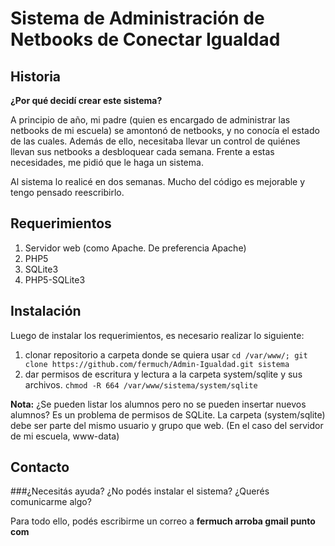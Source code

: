 Sistema de Administración de Netbooks de Conectar Igualdad
==========================================================

Historia
--------

**¿Por qué decidí crear este sistema?**

A principio de año, mi padre (quien es encargado de administrar las netbooks de mi escuela) se amontonó de netbooks, y no conocía el estado de las cuales. Además de ello, necesitaba llevar un control de quiénes llevan sus netbooks a desbloquear cada semana. Frente a estas necesidades, me pidió que le haga un sistema.

Al sistema lo realicé en dos semanas. Mucho del código es mejorable y tengo pensado reescribirlo.

Requerimientos
--------------

1. Servidor web (como Apache. De preferencia Apache)
2. PHP5
3. SQLite3
4. PHP5-SQLite3

Instalación
-----------

Luego de instalar los requerimientos, es necesario realizar lo siguiente:

1. clonar repositorio a carpeta donde se quiera usar `cd /var/www/; git clone https://github.com/fermuch/Admin-Igualdad.git sistema`
2. dar permisos de escritura y lectura a la carpeta system/sqlite y sus archivos. `chmod -R 664 /var/www/sistema/system/sqlite`


**Nota:**
¿Se pueden listar los alumnos pero no se pueden insertar nuevos alumnos?
Es un problema de permisos de SQLite. La carpeta (system/sqlite) debe ser parte del mismo usuario y grupo que web. (En el caso del servidor de mi escuela, www-data)



Contacto
--------

###¿Necesitás ayuda? ¿No podés instalar el sistema? ¿Querés comunicarme algo?

Para todo ello, podés escribirme un correo a **fermuch arroba gmail punto com**
